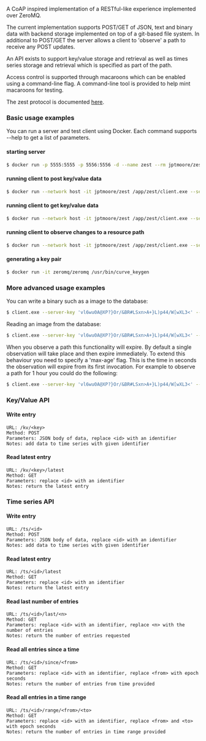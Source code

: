 A CoAP inspired implementation of a RESTful-like experience implemented over ZeroMQ.

The current implementation supports POST/GET of JSON, text and binary data with backend storage implemented on top of a git-based file system. In additional to POST/GET the server allows a client to 'observe' a path to receive any POST updates.

An API exists to support key/value storage and retrieval as well as times series storage and retrieval which is specified as part of the path.

Access control is supported through macaroons which can be enabled using a command-line flag. A command-line tool is provided to help mint macaroons for testing.

The zest protocol is documented [here](protocol).

### Basic usage examples

You can run a server and test client using Docker. Each command supports --help to get a list of parameters.

#### starting server

```bash
$ docker run -p 5555:5555 -p 5556:5556 -d --name zest --rm jptmoore/zest /app/zest/server.exe --secret-key 'EKy(xjAnIfg6AT+OGd?nS1Mi5zZ&b*VXA@WxNLLE'
```

#### running client to post key/value data

```bash
$ docker run --network host -it jptmoore/zest /app/zest/client.exe --server-key 'vl6wu0A@XP?}Or/&BR#LSxn>A+}L)p44/W[wXL3<' --path '/kv/foo' --payload '{"name":"dave", "age":30}' --mode post
```

#### running client to get key/value data

```bash
$ docker run --network host -it jptmoore/zest /app/zest/client.exe --server-key 'vl6wu0A@XP?}Or/&BR#LSxn>A+}L)p44/W[wXL3<' --path '/kv/foo' --mode get
```

#### running client to observe changes to a resource path

```bash
$ docker run --network host -it jptmoore/zest /app/zest/client.exe --server-key 'vl6wu0A@XP?}Or/&BR#LSxn>A+}L)p44/W[wXL3<' --path '/kv/foo' --mode observe
```

#### generating a key pair

```bash
$ docker run -it zeromq/zeromq /usr/bin/curve_keygen
```

### More advanced usage examples

You can write a binary such as a image to the database:

```bash
$ client.exe --server-key 'vl6wu0A@XP?}Or/&BR#LSxn>A+}L)p44/W[wXL3<' --path '/kv/foo' --mode post --format binary --file --payload image.jpg
```

Reading an image from the database:

```bash
$ client.exe --server-key 'vl6wu0A@XP?}Or/&BR#LSxn>A+}L)p44/W[wXL3<' --path '/kv/foo' --mode get --format binary > /tmp/image.jpg
```

When you observe a path this functionality will expire. By default a single observation will take place and then expire immediately. To extend this behaviour you need to specify a 'max-age' flag. This is the time in seconds the observation will expire from its first invocation. For example to observe a path for 1 hour you could do the following:

```bash
$ client.exe --server-key 'vl6wu0A@XP?}Or/&BR#LSxn>A+}L)p44/W[wXL3<' --path '/kv/foo' --mode observe --max-age 3600
```


### Key/Value API

#### Write entry
    URL: /kv/<key>
    Method: POST
    Parameters: JSON body of data, replace <id> with an identifier
    Notes: add data to time series with given identifier

#### Read latest entry
    URL: /kv/<key>/latest
    Method: GET
    Parameters: replace <id> with an identifier
    Notes: return the latest entry

### Time series API

#### Write entry
    URL: /ts/<id>
    Method: POST
    Parameters: JSON body of data, replace <id> with an identifier
    Notes: add data to time series with given identifier

#### Read latest entry
    URL: /ts/<id>/latest
    Method: GET
    Parameters: replace <id> with an identifier
    Notes: return the latest entry
    
#### Read last number of entries
    
    URL: /ts/<id>/last/<n>
    Method: GET
    Parameters: replace <id> with an identifier, replace <n> with the number of entries
    Notes: return the number of entries requested
    
#### Read all entries since a time
    
    URL: /ts/<id>/since/<from>
    Method: GET
    Parameters: replace <id> with an identifier, replace <from> with epoch seconds
    Notes: return the number of entries from time provided
    
#### Read all entries in a time range
    
    URL: /ts/<id>/range/<from>/<to>
    Method: GET
    Parameters: replace <id> with an identifier, replace <from> and <to> with epoch seconds
    Notes: return the number of entries in time range provided
